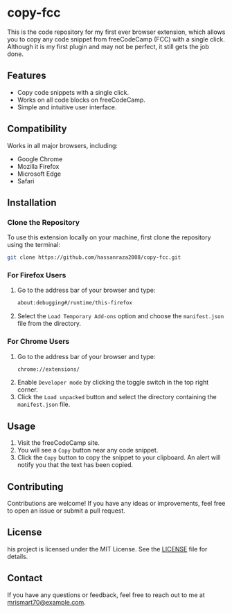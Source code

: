# copy-fcc

This is the code repository for my first ever browser extension, which allows you to copy any code snippet from freeCodeCamp (FCC) with a single click. Although it is my first plugin and may not be perfect, it still gets the job done.

## Features

- Copy code snippets with a single click.
- Works on all code blocks on freeCodeCamp.
- Simple and intuitive user interface.

## Compatibility

Works in all major browsers, including:
- Google Chrome
- Mozilla Firefox
- Microsoft Edge
- Safari

## Installation

### Clone the Repository

To use this extension locally on your machine, first clone the repository using the terminal:

```bash
git clone https://github.com/hassanraza2008/copy-fcc.git
```

### For Firefox Users

1. Go to the address bar of your browser and type:
   ```bash
   about:debugging#/runtime/this-firefox
   ```
2. Select the `Load Temporary Add-ons` option and choose the `manifest.json` file from the directory.

### For Chrome Users

1. Go to the address bar of your browser and type:
   ```bash
   chrome://extensions/
   ```
2. Enable `Developer mode` by clicking the toggle switch in the top right corner.
3. Click the `Load unpacked` button and select the directory containing the `manifest.json` file.

## Usage

1. Visit the freeCodeCamp site.
2. You will see a `Copy` button near any code snippet.
3. Click the `Copy` button to copy the snippet to your clipboard. An alert will notify you that the text has been copied.

## Contributing

Contributions are welcome! If you have any ideas or improvements, feel free to open an issue or submit a pull request.

## License

his project is licensed under the MIT License. See the [LICENSE](LICENSE) file for details.

## Contact

If you have any questions or feedback, feel free to reach out to me at [mrismart70@example.com](mailto:mrismart70@example.com).

